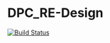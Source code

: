 # DPC_RE-Design

[![Build Status](https://applicationslearning.visualstudio.com/dpc_app/_apis/build/status/jbtamaresgit.DPC_RE-Design?branchName=master)](https://applicationslearning.visualstudio.com/dpc_app/_build/latest?definitionId=5&branchName=master)

